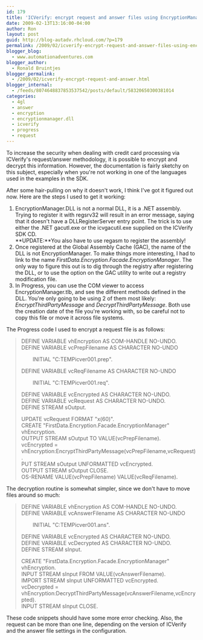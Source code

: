 ```yaml
---
id: 179
title: 'ICVerify: encrypt request and answer files using EncryptionManager'
date: 2009-02-13T13:16:00-04:00
author: Ron
layout: post
guid: http://blog-autadv.rhcloud.com/?p=179
permalink: /2009/02/icverify-encrypt-request-and-answer-files-using-encryptionmanager.html
blogger_blog:
  - www.automationadventures.com
blogger_author:
  - Ronald Bruintjes
blogger_permalink:
  - /2009/02/icverify-encrypt-request-and-answer.html
blogger_internal:
  - /feeds/8074648837853537542/posts/default/58320650300381014
categories:
  - 4gl
  - answer
  - encryption
  - encryptionmanager.dll
  - icverify
  - progress
  - request
---
```

To increase the security when dealing with credit card processing via ICVerify's request/answer methodology, it is possible to encrypt and decrypt this information. However, the documentation is fairly sketchy on this subject, especially when you're not working in one of the languages used in the examples in the SDK.

After some hair-pulling on why it doesn't work, I think I've got it figured out now. Here are the steps I used to get it working:

  1. EncryptionManager.DLL is not a normal DLL, it is a .NET assembly. Trying to register it with regsrv32 will result in an error message, saying that it doesn't have a DLLRegisterServer entry point. The trick is to use either the .NET gacutl.exe or the icvgacutil.exe supplied on the ICVerify SDK CD.  
    **UPDATE:**You also have to use regasm to register the assembly!
  2. Once registered at the Global Assembly Cache (GAC), the name of the DLL is not EncryptionManager. To make things more interesting, I had to link to the name _FirstData.Encryption.Facade.EncryptionManager_. The only way to figure this out is to dig through the registry after registering the DLL, or to use the option on the GAC utility to write out a registry modification file.
  3. In Progress, you can use the COM viewer to access EncryptionManager.tlb, and see the different methods defined in the DLL. You're only going to be using 2 of them most likely: _EncryptThirdPartyMessage_ and _DecryptThirdPartyMessage_. Both use the creation date of the file you're working with, so be careful not to copy this file or move it across file systems.

<div>
  The Progress code I used to encrypt a request file is as follows:
</div>

> DEFINE VARIABLE vhEncryption AS COM-HANDLE NO-UNDO.  
> DEFINE VARIABLE vcPrepFilename AS CHARACTER NO-UNDO
> 
> <div style="padding-left: 30px;">
>   INITIAL "C:TEMPicver001.prep".
> </div>
> 
> DEFINE VARIABLE vcReqFilename AS CHARACTER NO-UNDO
> 
> <div style="padding-left: 30px;">
>   INITIAL "C:TEMPicver001.req".
> </div>
> 
> DEFINE VARIABLE vcEncrypted AS CHARACTER NO-UNDO.  
> DEFINE VARIABLE vcRequest AS CHARACTER NO-UNDO.  
> DEFINE STREAM sOutput.
> 
> UPDATE vcRequest FORMAT "x(60)".  
> CREATE "FirstData.Encryption.Facade.EncryptionManager" vhEncryption.  
> OUTPUT STREAM sOutput TO VALUE(vcPrepFilename).  
> vcEncrypted = vhEncryption:EncryptThirdPartyMessage(vcPrepFilename,vcRequest).  
> PUT STREAM sOutput UNFORMATTED vcEncrypted.  
> OUTPUT STREAM sOutput CLOSE.  
> OS-RENAME VALUE(vcPrepFilename) VALUE(vcReqFilename).

The decryption routine is somewhat simpler, since we don't have to move files around so much:

> DEFINE VARIABLE vhEncryption     AS COM-HANDLE NO-UNDO.  
> DEFINE VARIABLE vcAnswerFilename AS CHARACTER NO-UNDO
> 
> <div style="padding-left: 30px;">
>   INITIAL "C:TEMPicver001.ans".
> </div>
> 
> DEFINE VARIABLE vcEncrypted AS CHARACTER NO-UNDO.  
> DEFINE VARIABLE vcDecrypted AS CHARACTER NO-UNDO.  
> DEFINE STREAM sInput.
> 
> CREATE "FirstData.Encryption.Facade.EncryptionManager" vhEncryption.  
> INPUT STREAM sInput FROM VALUE(vcAnswerFilename).  
> IMPORT STREAM sInput UNFORMATTED vcEncrypted.  
> vcDecrypted = vhEncryption:DecryptThirdPartyMessage(vcAnswerFilename,vcEncrypted).  
> INPUT STREAM sInput CLOSE.

These code snippets should have some more error checking. Also, the request can be more than one line, depending on the version of ICVerify and the answer file settings in the configuration.